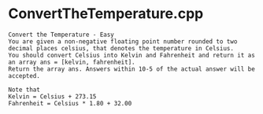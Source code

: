 # ConvertTheTemperature.cpp

    Convert the Temperature - Easy
    You are given a non-negative floating point number rounded to two decimal places celsius, that denotes the temperature in Celsius.
    You should convert Celsius into Kelvin and Fahrenheit and return it as an array ans = [kelvin, fahrenheit].
    Return the array ans. Answers within 10-5 of the actual answer will be accepted.

    Note that
    Kelvin = Celsius + 273.15
    Fahrenheit = Celsius * 1.80 + 32.00

